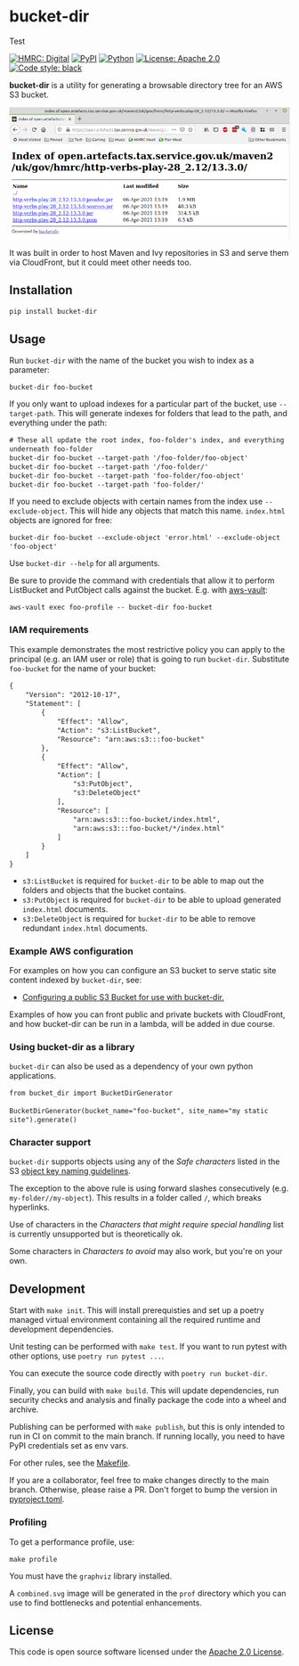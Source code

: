 # bucket-dir

Test

<a href="https://github.com/hmrc"><img alt="HMRC: Digital" src="https://img.shields.io/badge/HMRC-Digital-FFA500?style=flat&labelColor=000000&logo=gov.uk"></a>
<a href="https://pypi.org/project/bucket-dir/"><img alt="PyPI" src="https://img.shields.io/pypi/v/bucket-dir"></a>
<a href="https://pypi.org/project/bucket-dir/"><img alt="Python" src="https://img.shields.io/pypi/pyversions/bucket-dir"></a>
<a href="https://github.com/hmrc/bucket-dir/blob/master/LICENSE"><img alt="License: Apache 2.0" src="https://img.shields.io/github/license/hmrc/bucket-dir"></a>
<a href="https://github.com/psf/black"><img alt="Code style: black" src="https://img.shields.io/badge/code%20style-black-000000.svg"></a>

**bucket-dir** is a utility for generating a browsable directory tree for an AWS S3 bucket.

!["Sample image"](/docs/sample.png "A sample of bucket-dir output.")

It was built in order to host Maven and Ivy repositories in S3 and serve them via CloudFront, but it could meet other needs too.

## Installation

```
pip install bucket-dir
```
## Usage

Run `bucket-dir` with the name of the bucket you wish to index as a parameter:

```
bucket-dir foo-bucket
```

If you only want to upload indexes for a particular part of the bucket, use `--target-path`. This will generate indexes for folders that lead to the path, and everything under the path:

```
# These all update the root index, foo-folder's index, and everything underneath foo-folder
bucket-dir foo-bucket --target-path '/foo-folder/foo-object'
bucket-dir foo-bucket --target-path '/foo-folder/'
bucket-dir foo-bucket --target-path 'foo-folder/foo-object'
bucket-dir foo-bucket --target-path 'foo-folder/'
```

If you need to exclude objects with certain names from the index use `--exclude-object`. This will hide any objects that match this name. `index.html` objects are ignored for free:

```
bucket-dir foo-bucket --exclude-object 'error.html' --exclude-object 'foo-object'
```

Use `bucket-dir --help` for all arguments.

Be sure to provide the command with credentials that allow it to perform ListBucket and PutObject calls against the bucket. E.g. with [aws-vault](https://github.com/99designs/aws-vault):

```
aws-vault exec foo-profile -- bucket-dir foo-bucket
```
### IAM requirements

This example demonstrates the most restrictive policy you can apply to the principal (e.g. an IAM user or role) that is going to run `bucket-dir`. Substitute `foo-bucket` for the name of your bucket:

```
{
    "Version": "2012-10-17",
    "Statement": [
        {
            "Effect": "Allow",
            "Action": "s3:ListBucket",
            "Resource": "arn:aws:s3:::foo-bucket"
        },
        {
            "Effect": "Allow",
            "Action": [
                "s3:PutObject",
                "s3:DeleteObject"
            ],
            "Resource": [
                "arn:aws:s3:::foo-bucket/index.html",
                "arn:aws:s3:::foo-bucket/*/index.html"
            ]
        }
    ]
}
```

* `s3:ListBucket` is required for `bucket-dir` to be able to map out the folders and objects that the bucket contains.
* `s3:PutObject` is required for `bucket-dir` to be able to upload generated `index.html` documents.
* `s3:DeleteObject` is required for `bucket-dir` to be able to remove redundant `index.html` documents.


### Example AWS configuration

For examples on how you can configure an S3 bucket to serve static site content indexed by `bucket-dir`, see:

* [Configuring a public S3 Bucket for use with bucket-dir.](docs/s3_public.md)

Examples of how you can front public and private buckets with CloudFront, and how bucket-dir can be run in a lambda, will be added in due course.

### Using bucket-dir as a library

`bucket-dir` can also be used as a dependency of your own python applications.

```
from bucket_dir import BucketDirGenerator

BucketDirGenerator(bucket_name="foo-bucket", site_name="my static site").generate()
```

### Character support

`bucket-dir` supports objects using any of the _Safe characters_ listed in the S3 [object key naming guidelines](https://docs.aws.amazon.com/AmazonS3/latest/userguide/object-keys.html#object-key-guidelines).

The exception to the above rule is using forward slashes consecutively (e.g. `my-folder//my-object`). This results in a folder called `/`, which breaks hyperlinks.

Use of characters in the _Characters that might require special handling_ list is currently unsupported but is theoretically ok.

Some characters in _Characters to avoid_ may also work, but you're on your own.

## Development

Start with `make init`. This will install prerequisties and set up a poetry managed virtual environment containing all the required runtime and development dependencies.

Unit testing can be performed with `make test`. If you want to run pytest with other options, use `poetry run pytest ...`.

You can execute the source code directly with `poetry run bucket-dir`.

Finally, you can build with `make build`. This will update dependencies, run security checks and analysis and finally package the code into a wheel and archive.

Publishing can be performed with `make publish`, but this is only intended to run in CI on commit to the main branch. If running locally, you need to have PyPI credentials set as env vars.

For other rules, see the [Makefile](Makefile).

If you are a collaborator, feel free to make changes directly to the main branch. Otherwise, please raise a PR. Don't forget to bump the version in [pyproject.toml](pyproject.toml).

### Profiling

To get a performance profile, use:

```
make profile
```

You must have the `graphviz` library installed.

A `combined.svg` image will be generated in the `prof` directory which you can use to find bottlenecks and potential enhancements.

## License

This code is open source software licensed under the [Apache 2.0 License]("http://www.apache.org/licenses/LICENSE-2.0.html").
